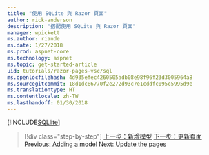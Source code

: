```yaml
---
title: "使用 SQLite 與 Razor 頁面"
author: rick-anderson
description: "搭配使用 SQLite 與 Razor 頁面"
manager: wpickett
ms.author: riande
ms.date: 1/27/2018
ms.prod: aspnet-core
ms.technology: aspnet
ms.topic: get-started-article
uid: tutorials/razor-pages-vsc/sql
ms.openlocfilehash: 4d935efec4260505adb08e98f96f23d3005964a8
ms.sourcegitcommit: 18d1dc86770f2e272d93c7e1cddfc095c5995d9e
ms.translationtype: HT
ms.contentlocale: zh-TW
ms.lasthandoff: 01/30/2018
---
```

[!INCLUDE[SQLlite](../../includes/RP/sql.md)]


>[!div class="step-by-step"]
<span data-ttu-id="451ab-103">[上一步：新增模型](xref:tutorials/razor-pages-vsc/model)
[下一步：更新頁面](xref:tutorials/razor-pages-vsc/da1)</span><span class="sxs-lookup"><span data-stu-id="451ab-103">[Previous: Adding a model](xref:tutorials/razor-pages-vsc/model)
[Next: Update the pages](xref:tutorials/razor-pages-vsc/da1)</span></span>
